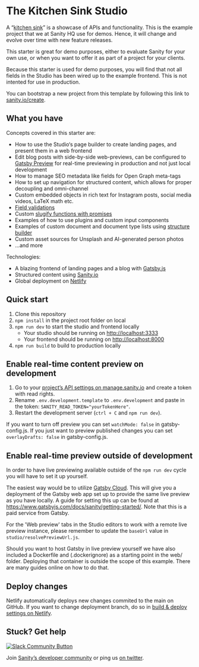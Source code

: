 # The Kitchen Sink Studio

A “[kitchen sink](https://stackoverflow.com/questions/33779296/what-is-exact-meaning-of-kitchen-sink-in-programming)” is a showcase of APIs and functionality. This is the example project that we at Sanity HQ use for demos. Hence, it will change and evolve over time with new feature releases.

This starter is great for demo purposes, either to evaluate Sanity for your own use, or when you want to offer it as part of a project for your clients.

Because this starter is used for demo purposes, you will find that not all fields in the Studio has been wired up to the example frontend. This is not intented for use in production.

You can bootstrap a new project from this template by following this link to [sanity.io/create](https://www.sanity.io/create?template=sanity-io%2Fsanity-template-kitchen-sink).

## What you have

Concepts covered in this starter are:

- How to use the Studio‘s page builder to create landing pages, and present them in a web frontend
- Edit blog posts with side-by-side web-previews, can be configured to [Gatsby Preview](https://www.gatsbyjs.com/) for real-time previewing in production and not just local development
- How to manage SEO metadata like fields for Open Graph meta-tags
- How to set up navigation for structured content, which allows for proper decoupling and omni-channel
- Custom embedded objects in rich text for Instagram posts, social media videos, LaTeX math etc.
- [Field validations](https://www.sanity.io/docs/validation)
- Custom [slugify functions with promises](https://www.sanity.io/docs/slug-type#custom-slugify-function-e1531d9d041b)
- Examples of how to use plugins and custom input components
- Examples of custom document and document type lists using [structure builder](https://www.sanity.io/docs/overview-structure-builder)
- Custom asset sources for Unsplash and AI-generated person photos
- …and more

Technologies:

- A blazing frontend of landing pages and a blog with [Gatsby.js](https://gatsbyjs.org)
- Structured content using [Sanity.io](https://www.sanity.io)
- Global deployment on [Netlify](https://netlify.com)

## Quick start

1. Clone this repository
2. `npm install` in the project root folder on local
3. `npm run dev` to start the studio and frontend locally
   - Your studio should be running on [http://localhost:3333](http://localhost:3333)
   - Your frontend should be running on [http://localhost:8000](http://localhost:8000)
4. `npm run build` to build to production locally

## Enable real-time content preview on development

1. Go to your [project’s API settings on manage.sanity.io](https://manage.sanity.io/projects/fjgvy37o/settings/api) and create a token with read rights.
2. Rename `.env.development.template` to `.env.development` and paste in the token: `SANITY_READ_TOKEN="yourTokenHere"`.
3. Restart the development server (`ctrl + C` and `npm run dev`).

If you want to turn off preview you can set `watchMode: false` in gatsby-config.js. If you just want to preview published changes you can set `overlayDrafts: false` in gatsby-config.js.

## Enable real-time preview outside of development

In order to have live previewing available outside of the `npm run dev` cycle you will have to set it up yourself.

The easiest way would be to utilize [Gatsby Cloud](https://www.gatsbyjs.com/dashboard/sites/create). This will give you a deployment of the Gatsby web app set up to provide the same live preview as you have locally. A guide for setting this up can be found at https://www.gatsbyjs.com/docs/sanity/getting-started/. Note that this is a paid service from Gatsby.

For the 'Web preview' tabs in the Studio editors to work with a remote live preview instance, please remember to update the `baseUrl` value in `studio/resolvePreviewUrl.js`.

Should you want to host Gatsby in live preview yourself we have also included a Dockerfile and (.dockerignore) as a starting point in the web/ folder. Deploying that container is outside the scope of this example. There are many guides online on how to do that.

## Deploy changes

Netlify automatically deploys new changes commited to the main on GitHub. If you want to change deployment branch, do so in [build & deploy settings on Netlify](https://www.netlify.com/docs/continuous-deployment/#branches-deploys).

## Stuck? Get help

[![Slack Community Button](https://slack.sanity.io/badge.svg)](https://slack.sanity.io/)

Join [Sanity’s developer community](https://slack.sanity.io) or ping us [on twitter](https://twitter.com/sanity_io).
